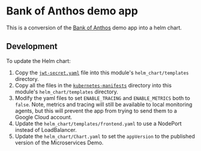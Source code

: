 # Bank of Anthos demo app

This is a conversion of the [Bank of Anthos](https://github.com/GoogleCloudPlatform/bank-of-anthos) demo app into a helm chart.

## Development

To update the Helm chart:

1. Copy the [`jwt-secret.yaml`](https://github.com/GoogleCloudPlatform/bank-of-anthos/blob/master/extras/jwt/jwt-secret.yaml) file into this module's `helm_chart/templates` directory.
1. Copy all the files in the [`kubernetes-manifests`](https://github.com/GoogleCloudPlatform/bank-of-anthos/tree/master/kubernetes-manifests) directory into this module's `helm_chart/templates` directory.
1. Modify the yaml files to set `ENABLE_TRACING` and `ENABLE_METRICS` both to `false`. Note, metrics and tracing will still be available to local monitoring agents, but this will prevent the app from trying to send them to a Google Cloud account.
1. Update the `helm_chart/templates/frontend.yaml` to use a NodePort instead of LoadBalancer.
1. Update the `helm_chart/Chart.yaml` to set the `appVersion` to the published version of the Microservices Demo.
